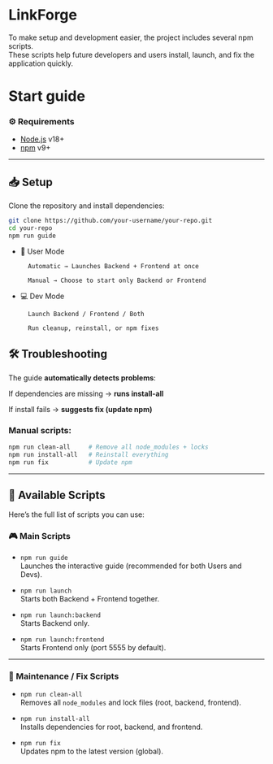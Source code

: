 # LinkForge

To make setup and development easier, the project includes several npm scripts.  
These scripts help future developers and users install, launch, and fix the application quickly. 

# Start guide

### ⚙️ Requirements
- [Node.js](https://nodejs.org/) v18+
- [npm](https://docs.npmjs.com/downloading-and-installing-node-js-and-npm) v9+ 

---

## 📥 Setup
Clone the repository and install dependencies:

```bash
git clone https://github.com/your-username/your-repo.git
cd your-repo
npm run guide
```

* 👤 User Mode

        Automatic → Launches Backend + Frontend at once

        Manual → Choose to start only Backend or Frontend

* 💻 Dev Mode

        Launch Backend / Frontend / Both

        Run cleanup, reinstall, or npm fixes

## 🛠️ Troubleshooting

The guide **automatically detects problems**:

If dependencies are missing → **runs install-all**

If install fails → **suggests fix (update npm)**

### Manual scripts:

```bash
npm run clean-all     # Remove all node_modules + locks
npm run install-all   # Reinstall everything
npm run fix           # Update npm
```

---
## 📜 Available Scripts

Here’s the full list of scripts you can use:

### 🎮 Main Scripts
- `npm run guide`  
  Launches the interactive guide (recommended for both Users and Devs).  

- `npm run launch`  
  Starts both Backend + Frontend together.  

- `npm run launch:backend`  
  Starts Backend only.  

- `npm run launch:frontend`  
  Starts Frontend only (port 5555 by default).  

---

### 🧹 Maintenance / Fix Scripts
- `npm run clean-all`  
  Removes all `node_modules` and lock files (root, backend, frontend).  

- `npm run install-all`  
  Installs dependencies for root, backend, and frontend.  

- `npm run fix`  
  Updates npm to the latest version (global).  
   



